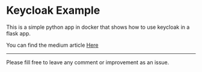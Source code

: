 # Keycloak Example

This is a simple python app in docker that shows how to use keycloak in a flask app.

You can find the medium article [Here](https://medium.com/@agusnavce/authentication-is-hard-keycloak-to-the-rescue-32ca4b442a13)

---

Please fill free to leave any comment or improvement as an issue.

